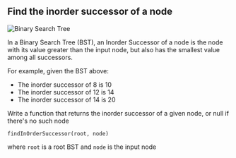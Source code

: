 ## Find the inorder successor of a node
![Binary Search Tree](https://media.geeksforgeeks.org/wp-content/cdn-uploads/2009/09/BST_LCA.gif)

In a Binary Search Tree (BST), an Inorder Successor of a node is the node with its value greater than the input node, but also has the smallest value among all successors.

For example, given the BST above:

+ The inorder successor of 8 is 10
+ The inorder successor of 12 is 14
+ The inorder successor of 14 is 20

Write a function that returns the inorder successor of a given node, or null if there's no such node


```
findInOrderSuccessor(root, node)
```

where `root` is a root BST and `node` is the input node


